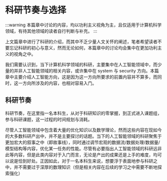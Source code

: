 # 科研节奏与选择

:::warning
本篇章中讨论的内容，均以功利主义视角为主，且仅适用于计算机科学领域，有待其他领域的读者自行判断与补充。
:::

上文篇章中进行了科研的介绍，而其中不乏少量人文关怀的阐述，笔者希望读者不要忘记科研的初心与意义，然而无论如何，本篇章中的讨论均会集中在更加功利主义的视角之中。

我们需要认识到，当下计算机科学领域的科研，主要集中在人工智能领域中，而少量的并非人工智能领域的相关内容，或许集中在 system 与 security 方向。本篇章中主要介绍人工智能方向，这是因为这一方向所要求的前置内容并不算多，而同时，这一方向所涉及的内容，也相对容易入门。

## 科研节奏

科研节奏，在这里指一名本科生，从对于科研知识的零掌握，到正式进入课题组，参与科研课题，这一过程的时间规划与消耗。

尽管人工智能领域中包含着大量的优化知识以及数学理论，然而这些内容在现如今的大多数科研产出中，并不是主要探讨的话题。当下的人工智能领域的科研聚焦于更加宏大的叙事之中（即故事线），同时通过调节宏观的数据流/数据处理/数据量/模型结构等内容，优化某一任务的性能。尽管有必要指出人工智能领域的科研远非此等内容，但是此类内容对于入门而言，无论是产出的成果还是上手的难度，均可以说是恰到好处。正因如此，对于一名本科生来说，想要浮于表面地参与科研之中，并不需要过于深厚的数理知识（但是相关内容在后续的学习之中需要不断地探索强化）

